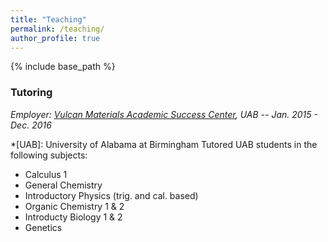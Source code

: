 ```yaml
---
title: "Teaching"
permalink: /teaching/
author_profile: true
---
```


{% include base_path %}

### Tutoring
*Employer: [Vulcan Materials Academic Success Center](http://www.uab.edu/students/academics/student-success), UAB -- Jan. 2015 - Dec. 2016*

*[UAB]: University of Alabama at Birmingham
Tutored UAB students in the following subjects:
* Calculus 1
* General Chemistry
* Introductory Physics (trig. and cal. based)
* Organic Chemistry 1 & 2
* Introducty Biology 1 & 2
* Genetics
